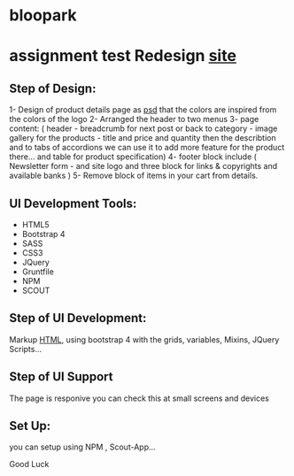 # bloopark
assignment test Redesign [site](https://www.celticgold.eu/en/gold-bar-50g-valcambi-esg-combibar.html?___from_store=b_de)
===============

Step of Design:
-------

1- Design of product details page as [psd](https://github.com/azakii/bloopark/tree/master/Design%20Mockup) that the colors are inspired from the colors of the logo
2- Arranged the header to two menus
3- page content: ( header - breadcrumb for next post or back to category - image gallery for the products - title and price and quantity then the describtion and to tabs of accordions we can use it to add more feature for the product there... and table for product specification)
4- footer block include ( Newsletter form - and site logo and three block for links & copyrights and available banks )
5- Remove block of items in your cart from details.


UI Development Tools:
-------

*  HTML5
*  Bootstrap 4
*  SASS
*  CSS3
*  JQuery
*  Gruntfile
*  NPM
*  SCOUT


Step of UI Development:
-------

Markup [HTML](https://github.com/azakii/bloopark/tree/master/Html), using bootstrap 4 with the grids, variables, Mixins, JQuery Scripts...


Step of UI Support
-------

The page is responive you can check this at small screens and devices 

Set Up:
-------

you can setup using NPM , Scout-App...

Good Luck 

